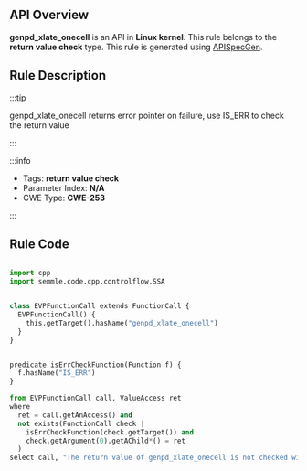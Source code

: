 ---
---


## API Overview
**genpd_xlate_onecell** is an API in **Linux kernel**. This rule belongs to the **return value check** type. This rule is generated using [APISpecGen](../../tools/APISpecGen).
## Rule Description

:::tip

genpd_xlate_onecell returns error pointer on failure, use IS_ERR to check the return value

:::

:::info

- Tags: **return value check**
- Parameter Index: **N/A**
- CWE Type: **CWE-253**

:::

## Rule Code
```python

import cpp
import semmle.code.cpp.controlflow.SSA


class EVPFunctionCall extends FunctionCall {
  EVPFunctionCall() {
    this.getTarget().hasName("genpd_xlate_onecell")
  }
}


predicate isErrCheckFunction(Function f) {
  f.hasName("IS_ERR") 
}

from EVPFunctionCall call, ValueAccess ret
where
  ret = call.getAnAccess() and
  not exists(FunctionCall check |
    isErrCheckFunction(check.getTarget()) and
    check.getArgument(0).getAChild*() = ret
  )
select call, "The return value of genpd_xlate_onecell is not checked with IS_ERR."
    
```